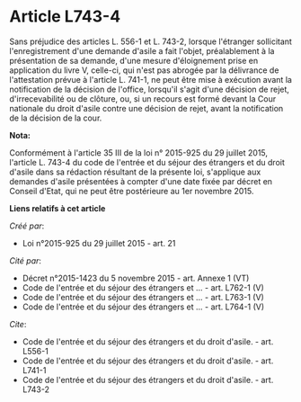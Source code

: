 # Article L743-4

Sans préjudice des articles L. 556-1 et L. 743-2, lorsque l'étranger sollicitant l'enregistrement d'une demande d'asile a
fait l'objet, préalablement à la présentation de sa demande, d'une mesure d'éloignement prise en application du livre V,
celle-ci, qui n'est pas abrogée par la délivrance de l'attestation prévue à l'article L. 741-1, ne peut être mise à exécution
avant la notification de la décision de l'office, lorsqu'il s'agit d'une décision de rejet, d'irrecevabilité ou de clôture,
ou, si un recours est formé devant la Cour nationale du droit d'asile contre une décision de rejet, avant la notification de
la décision de la cour.

**Nota:**

Conformément à l'article 35 III de la loi n° 2015-925 du 29 juillet 2015, l'article L. 743-4 du code de l'entrée et du séjour
des étrangers et du droit d'asile dans sa rédaction résultant de la présente loi, s'applique aux demandes d'asile présentées
à compter d'une date fixée par décret en Conseil d'Etat, qui ne peut être postérieure au 1er novembre 2015.

**Liens relatifs à cet article**

_Créé par_:

  - Loi n°2015-925 du 29 juillet 2015 - art. 21

_Cité par_:

  - Décret n°2015-1423 du 5 novembre 2015 - art. Annexe 1 (VT)
  - Code de l'entrée et du séjour des étrangers et ... - art. L762-1 (V)
  - Code de l'entrée et du séjour des étrangers et ... - art. L763-1 (V)
  - Code de l'entrée et du séjour des étrangers et ... - art. L764-1 (V)

_Cite_:

  - Code de l'entrée et du séjour des étrangers et du droit d'asile. - art. L556-1
  - Code de l'entrée et du séjour des étrangers et du droit d'asile. - art. L741-1
  - Code de l'entrée et du séjour des étrangers et du droit d'asile. - art. L743-2
